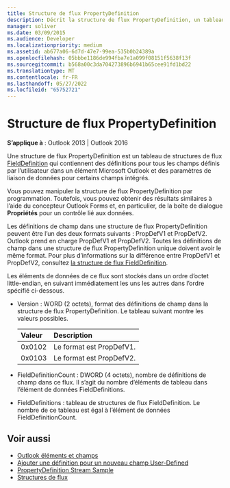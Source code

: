 ```yaml
---
title: Structure de flux PropertyDefinition
description: Décrit la structure de flux PropertyDefinition, un tableau de structures de flux FieldDefinition qui peuvent être manipulées par programmation.
manager: soliver
ms.date: 03/09/2015
ms.audience: Developer
ms.localizationpriority: medium
ms.assetid: ab677a06-6d7d-47e7-99ea-535b0b24389a
ms.openlocfilehash: 05bbbe1186de994fba7e1a099f08151f5638f13f
ms.sourcegitcommit: b568a00c3da704273896b6941b65cee91fd1bd22
ms.translationtype: MT
ms.contentlocale: fr-FR
ms.lasthandoff: 05/27/2022
ms.locfileid: "65752721"
---
```

# <a name="propertydefinition-stream-structure"></a>Structure de flux PropertyDefinition

**S’applique à** : Outlook 2013 | Outlook 2016 
  
Une structure de flux PropertyDefinition est un tableau de structures de flux [FieldDefinition](fielddefinition-stream-structure.md) qui contiennent des définitions pour tous les champs définis par l’utilisateur dans un élément Microsoft Outlook et des paramètres de liaison de données pour certains champs intégrés. 
  
Vous pouvez manipuler la structure de flux PropertyDefinition par programmation. Toutefois, vous pouvez obtenir des résultats similaires à l’aide du concepteur Outlook Forms et, en particulier, de la boîte de dialogue **Propriétés** pour un contrôle lié aux données. 
  
Les définitions de champ dans une structure de flux PropertyDefinition peuvent être l’un des deux formats suivants : PropDefV1 et PropDefV2. Outlook prend en charge PropDefV1 et PropDefV2. Toutes les définitions de champ dans une structure de flux PropertyDefinition unique doivent avoir le même format. Pour plus d’informations sur la différence entre PropDefV1 et PropDefV2, consultez [la structure de flux FieldDefinition](fielddefinition-stream-structure.md).
  
Les éléments de données de ce flux sont stockés dans un ordre d’octet little-endian, en suivant immédiatement les uns les autres dans l’ordre spécifié ci-dessous.
  
- Version : WORD (2 octets), format des définitions de champ dans la structure de flux PropertyDefinition. Le tableau suivant montre les valeurs possibles.
    
    |**Valeur**|**Description**|
    |:-----|:-----|
    |0x0102  <br/> |Le format est PropDefV1. |
    |0x0103  <br/> |Le format est PropDefV2. |
   
- FieldDefinitionCount : DWORD (4 octets), nombre de définitions de champ dans ce flux. Il s’agit du nombre d’éléments de tableau dans l’élément de données FieldDefinitions.
    
- FieldDefinitions : tableau de structures de flux FieldDefinition. Le nombre de ce tableau est égal à l’élément de données FieldDefinitionCount.
    
## <a name="see-also"></a>Voir aussi

- [Outlook éléments et champs](outlook-items-and-fields.md)
- [Ajouter une définition pour un nouveau champ User-Defined](how-to-add-a-definition-for-a-new-user-defined-field.md)
- [PropertyDefinition Stream Sample](propertydefinition-stream-sample.md)
- [Structures de flux](stream-structures.md)

